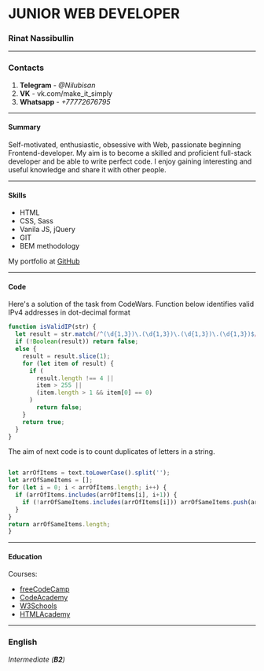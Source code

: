 # JUNIOR WEB DEVELOPER

### Rinat Nassibullin

---

### Contacts

1. **Telegram** - _@Nilubisan_
2. **VK** - vk.com/make_it_simply
3. **Whatsapp** - _+77772676795_

---

#### Summary

Self-motivated, enthusiastic, obsessive with Web, passionate beginning Frontend-developer. My aim is to become a skilled and proficient full-stack developer and be able to write perfect code. I enjoy gaining interesting and useful knowledge and share it with other people.

---

#### Skills

- HTML
- CSS, Sass
- Vanila JS, jQuery
- GIT
- BEM methodology

My portfolio at [GitHub](https://nilubisan.github.io/)

---

#### Code

Here's a solution of the task from CodeWars. Function below identifies valid IPv4 addresses in dot-decimal format

```javascript
function isValidIP(str) {
  let result = str.match(/^(\d{1,3})\.(\d{1,3})\.(\d{1,3})\.(\d{1,3})$/);
  if (!Boolean(result)) return false;
  else {
    result = result.slice(1);
    for (let item of result) {
      if (
        result.length !== 4 ||
        item > 255 ||
        (item.length > 1 && item[0] == 0)
      )
        return false;
    }
    return true;
  }
}
```

The aim of next code is to count duplicates of letters in a string.

```javascript

let arrOfItems = text.toLowerCase().split('');
let arrOfSameItems = [];
for (let i = 0; i < arrOfItems.length; i++) {
  if (arrOfItems.includes(arrOfItems[i], i+1)) {
    if (!arrOfSameItems.includes(arrOfItems[i])) arrOfSameItems.push(arrOfItems[i]);
  }
}
return arrOfSameItems.length;
}
```

---

#### Education

Courses:

- [freeCodeCamp](https://www.freecodecamp.org/)
- [CodeAcademy](https://www.codecademy.com/)
- [W3Schools](https://www.w3schools.com/)
- [HTMLAcademy](http://htmlacademy.ru/)

---

### English

_Intermediate (**B2**)_
